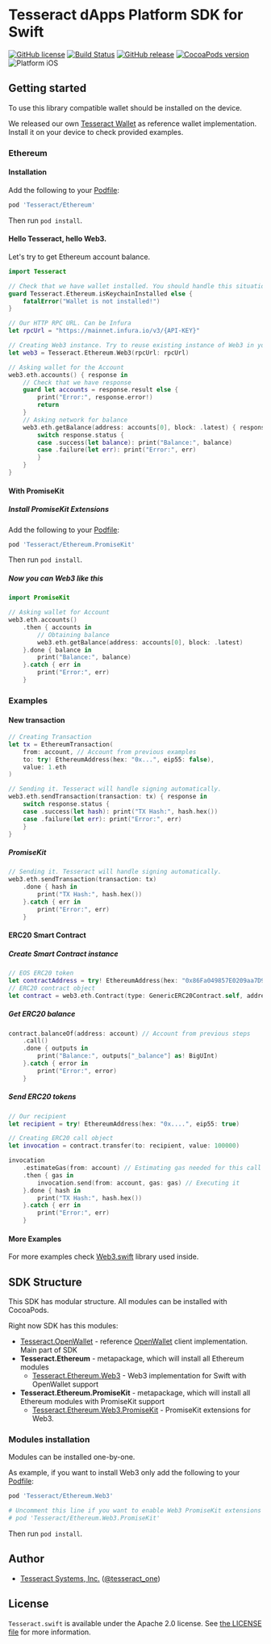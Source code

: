 # Tesseract dApps Platform SDK for Swift
[![GitHub license](https://img.shields.io/badge/license-Apache%202.0-lightgrey.svg)](https://raw.githubusercontent.com/tesseract-one/Tesseract.swift/master/LICENSE)
[![Build Status](https://travis-ci.com/tesseract-one/Tesseract.swift.svg?branch=master)](https://travis-ci.com/tesseract-one/Tesseract.swift)
[![GitHub release](https://img.shields.io/github/release/tesseract-one/Tesseract.swift.svg)](https://github.com/tesseract-one/Tesseract.swift/releases)
[![CocoaPods version](https://img.shields.io/cocoapods/v/Tesseract.svg)](https://cocoapods.org/pods/Tesseract)
![Platform iOS](https://img.shields.io/badge/platform-iOS-orange.svg)

## Getting started

To use this library compatible wallet should be installed on the device.

We released our own [Tesseract Wallet](https://itunes.apple.com/us/app/tesseract-wallet/id1459505103) as reference wallet implementation. Install it on your device to check provided examples.

### Ethereum

#### Installation

Add the following to your [Podfile](http://guides.cocoapods.org/using/the-podfile.html):

```rb
pod 'Tesseract/Ethereum'
```

Then run `pod install`.

#### Hello Tesseract, hello Web3.

Let's try to get Ethereum account balance.

```swift
import Tesseract

// Check that we have wallet installed. You should handle this situation in your app.
guard Tesseract.Ethereum.isKeychainInstalled else {
    fatalError("Wallet is not installed!")
}

// Our HTTP RPC URL. Can be Infura
let rpcUrl = "https://mainnet.infura.io/v3/{API-KEY}"

// Creating Web3 instance. Try to reuse existing instance of Web3 in your app.
let web3 = Tesseract.Ethereum.Web3(rpcUrl: rpcUrl)

// Asking wallet for the Account
web3.eth.accounts() { response in
    // Check that we have response
    guard let accounts = response.result else {
        print("Error:", response.error!)
        return
    }
    // Asking network for balance
    web3.eth.getBalance(address: accounts[0], block: .latest) { response in
        switch response.status {
        case .success(let balance): print("Balance:", balance)
        case .failure(let err): print("Error:", err)
        }
    }
}
```

#### With PromiseKit

##### Install PromiseKit Extensions

Add the following to your [Podfile](http://guides.cocoapods.org/using/the-podfile.html):

```rb
pod 'Tesseract/Ethereum.PromiseKit'

```

Then run `pod install`.

##### Now you can Web3 like this

```swift
import PromiseKit

// Asking wallet for Account
web3.eth.accounts()
    .then { accounts in
        // Obtaining balance
        web3.eth.getBalance(address: accounts[0], block: .latest)
    }.done { balance in
        print("Balance:", balance)
    }.catch { err in
        print("Error:", err)
    }
```

### Examples

#### New transaction

```swift
// Creating Transaction
let tx = EthereumTransaction(
    from: account, // Account from previous examples
    to: try! EthereumAddress(hex: "0x...", eip55: false),
    value: 1.eth
)

// Sending it. Tesseract will handle signing automatically.
web3.eth.sendTransaction(transaction: tx) { response in
    switch response.status {
    case .success(let hash): print("TX Hash:", hash.hex())
    case .failure(let err): print("Error:", err)
    }
}
```

##### PromiseKit

```swift
// Sending it. Tesseract will handle signing automatically.
web3.eth.sendTransaction(transaction: tx)
    .done { hash in
        print("TX Hash:", hash.hex())
    }.catch { err in
        print("Error:", err)
    }
```

#### ERC20 Smart Contract

##### Create Smart Contract instance

```swift
// EOS ERC20 token
let contractAddress = try! EthereumAddress(hex: "0x86Fa049857E0209aa7D9e616F7eb3b3B78ECfdb0", eip55: true)
// ERC20 contract object
let contract = web3.eth.Contract(type: GenericERC20Contract.self, address: contractAddress)
```

##### Get ERC20 balance

```swift
contract.balanceOf(address: account) // Account from previous steps
    .call()
    .done { outputs in
        print("Balance:", outputs["_balance"] as! BigUInt)
    }.catch { error in
        print("Error:", error)
    }
```

##### Send ERC20 tokens

```swift
// Our recipient
let recipient = try! EthereumAddress(hex: "0x....", eip55: true)

// Creating ERC20 call object
let invocation = contract.transfer(to: recipient, value: 100000)

invocation
    .estimateGas(from: account) // Estimating gas needed for this call
    .then { gas in
        invocation.send(from: account, gas: gas) // Executing it
    }.done { hash in
        print("TX Hash:", hash.hex())
    }.catch { err in
        print("Error:", err)
    }
```

#### More Examples

For more examples check [Web3.swift](https://github.com/Boilertalk/Web3.swift) library used inside.

## SDK Structure

This SDK has modular structure. All modules can be installed with CocoaPods.

Right now SDK has this modules:

* [Tesseract.OpenWallet](https://github.com/tesseract-one/OpenWallet.swift) - reference [OpenWallet](https://github.com/tesseract-one/OpenWalletProtocol) client implementation. Main part of SDK
* __Tesseract.Ethereum__ - metapackage, which will install all Ethereum modules
  * [Tesseract.Ethereum.Web3](https://github.com/tesseract-one/EthereumWeb3.swift) - Web3 implementation for Swift with OpenWallet support
* __Tesseract.Ethereum.PromiseKit__ - metapackage, which will install all Ethereum modules with PromiseKit support
  * [Tesseract.Ethereum.Web3.PromiseKit](https://github.com/tesseract-one/EthereumWeb3.swift) - PromiseKit extensions for Web3.

### Modules installation

Modules can be installed one-by-one.

As example, if you want to install Web3 only add the following to your [Podfile](http://guides.cocoapods.org/using/the-podfile.html):

```rb
pod 'Tesseract/Ethereum.Web3'

# Uncomment this line if you want to enable Web3 PromiseKit extensions
# pod 'Tesseract/Ethereum.Web3.PromiseKit'
```

Then run `pod install`.

## Author

 - [Tesseract Systems, Inc.](mailto:info@tesseract.one)
   ([@tesseract_one](https://twitter.com/tesseract_one))

## License

`Tesseract.swift` is available under the Apache 2.0 license. See [the LICENSE file](https://raw.githubusercontent.com/tesseract-one/Tesseract.swift/master/LICENSE) for more information.
